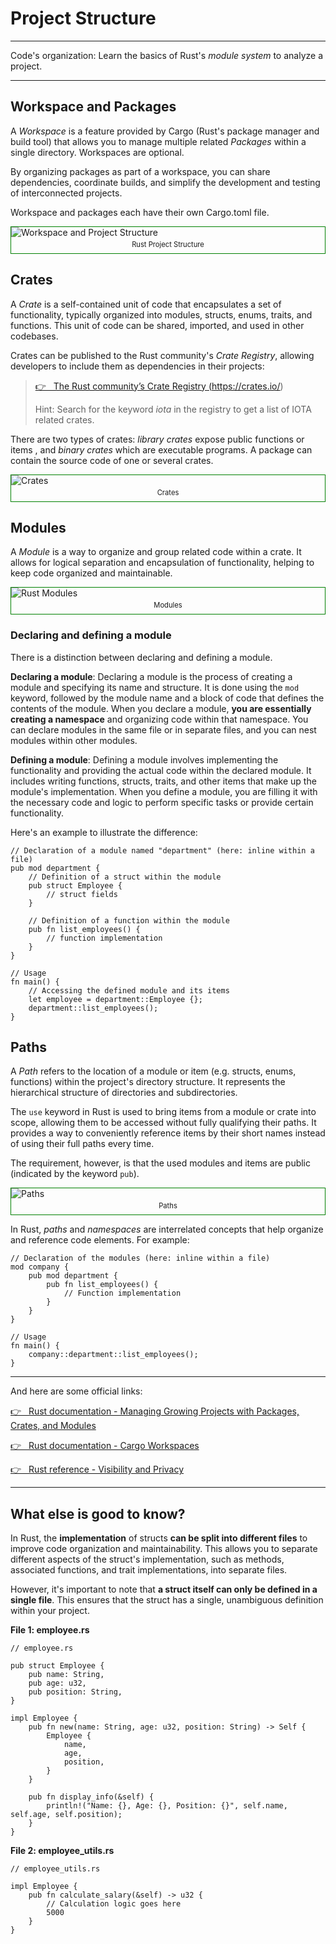 # Project Structure

---

Code's organization: Learn the basics of Rust's _module system_ to analyze a project.

---

## Workspace and Packages

A _Workspace_ is a feature provided by Cargo (Rust's package manager and build tool) that allows you to manage multiple related _Packages_ within a single directory. Workspaces are optional.

By organizing packages as part of a workspace, you can share dependencies, coordinate builds, and simplify the development and testing of interconnected projects.

Workspace and packages each have their own Cargo.toml file.

<figure style="margin:0;border: 1px solid green;"><img src="../../assets/rust_projects/rust_overview.jpg" alt="Workspace and Project Structure"><figcaption style="font-size: 0.8em;text-align:center;"><p style="margin: 4px 0 7px 0;">Rust Project Structure</p></figcaption></figure>

## Crates

A _Crate_ is a self-contained unit of code that encapsulates a set of functionality, typically organized into modules, structs, enums, traits, and functions. This unit of code can be shared, imported, and used in other codebases.

Crates can be published to the Rust community's _Crate Registry_, allowing developers to include them as dependencies in their projects:

> <a href="https://crates.io/" target="_blank">👉 &nbsp; The Rust community’s Crate Registry (https://crates.io/)</a>
>
> Hint: Search for the keyword _iota_ in the
> registry to get a list of IOTA related crates.

There are two types of crates: _library crates_ expose public functions or items , and _binary crates_ which are executable programs. A package can contain the source code of one or several crates.

<figure style="margin:0;border: 1px solid green;"><img src="../../assets/rust_projects/rust_crates.jpg" alt="Crates"><figcaption style="font-size: 0.8em;text-align:center;"><p style="margin: 4px 0 7px 0;">Crates</p></figcaption></figure>

## Modules

A _Module_ is a way to organize and group related code within a crate. It allows for logical separation and encapsulation of functionality, helping to keep code organized and maintainable.

<figure style="margin:0;border: 1px solid green;"><img src="../../assets/rust_projects/rust_modules.jpg" alt="Rust Modules"><figcaption style="font-size: 0.8em;text-align:center;"><p style="margin: 4px 0 7px 0;">Modules</p></figcaption></figure>

### Declaring and defining a module

There is a distinction between declaring and defining a module.

**Declaring a module**: Declaring a module is the process of creating a module and specifying its name and structure. It is done using the `mod` keyword, followed by the module name and a block of code that defines the contents of the module. When you declare a module, **you are essentially creating a namespace** and organizing code within that namespace. You can declare modules in the same file or in separate files, and you can nest modules within other modules.

**Defining a module**: Defining a module involves implementing the functionality and providing the actual code within the declared module. It includes writing functions, structs, traits, and other items that make up the module's implementation. When you define a module, you are filling it with the necessary code and logic to perform specific tasks or provide certain functionality.

Here's an example to illustrate the difference:

```rust,ignore
// Declaration of a module named "department" (here: inline within a file)
pub mod department {
    // Definition of a struct within the module
    pub struct Employee {
        // struct fields
    }

    // Definition of a function within the module
    pub fn list_employees() {
        // function implementation
    }
}

// Usage
fn main() {
    // Accessing the defined module and its items
    let employee = department::Employee {};
    department::list_employees();
}
```

## Paths

A _Path_ refers to the location of a module or item (e.g. structs, enums, functions) within the project's directory structure. It represents the hierarchical structure of directories and subdirectories.

The `use` keyword in Rust is used to bring items from a module or crate into scope, allowing them to be accessed without fully qualifying their paths. It provides a way to conveniently reference items by their short names instead of using their full paths every time.

The requirement, however, is that the used modules and items are public (indicated by the keyword `pub`).

<figure style="margin:0;border: 1px solid green;"><img src="../../assets/rust_projects/rust_paths.jpg" alt="Paths"><figcaption style="font-size: 0.8em;text-align:center;"><p style="margin: 4px 0 7px 0;">Paths</p></figcaption></figure>

In Rust, _paths_ and _namespaces_ are interrelated concepts that help organize and reference code elements. For example:

```rust,ignore
// Declaration of the modules (here: inline within a file)
mod company {
    pub mod department {
        pub fn list_employees() {
            // Function implementation
        }
    }
}

// Usage
fn main() {
    company::department::list_employees();
}
```

---

And here are some official links:

<a href="https://doc.rust-lang.org/book/ch07-00-managing-growing-projects-with-packages-crates-and-modules.html" target="_blank">👉 &nbsp; Rust documentation - Managing Growing Projects with Packages, Crates, and Modules</a>

<a href="https://doc.rust-lang.org/book/ch14-03-cargo-workspaces.html" target="_blank">👉 &nbsp; Rust documentation - Cargo Workspaces</a>

<a href="https://doc.rust-lang.org/reference/visibility-and-privacy.html#pubin-path-pubcrate-pubsuper-and-pubself" target="_blank">👉 &nbsp; Rust reference - Visibility and Privacy</a>

---

## What else is good to know?

In Rust, the **implementation** of structs **can be split into different files** to improve code organization and maintainability. This allows you to separate different aspects of the struct's implementation, such as methods, associated functions, and trait implementations, into separate files.

However, it's important to note that **a struct itself can only be defined in a single file**. This ensures that the struct has a single, unambiguous definition within your project.

**File 1: employee.rs**

```rust,ignore
// employee.rs

pub struct Employee {
    pub name: String,
    pub age: u32,
    pub position: String,
}

impl Employee {
    pub fn new(name: String, age: u32, position: String) -> Self {
        Employee {
            name,
            age,
            position,
        }
    }

    pub fn display_info(&self) {
        println!("Name: {}, Age: {}, Position: {}", self.name, self.age, self.position);
    }
}
```

**File 2: employee_utils.rs**

```rust,ignore
// employee_utils.rs

impl Employee {
    pub fn calculate_salary(&self) -> u32 {
        // Calculation logic goes here
        5000
    }
}

```
